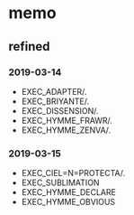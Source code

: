 # memo

## refined

### 2019-03-14

* EXEC_ADAPTER/.
* EXEC_BRIYANTE/.
* EXEC_DISSENSION/.
* EXEC_HYMME_FRAWR/.
* EXEC_HYMME_ZENVA/.

### 2019-03-15

* EXEC_CIEL=N=PROTECTA/.
* EXEC_SUBLIMATION
* EXEC_HYMME_DECLARE
* EXEC_HYMME_OBVIOUS
